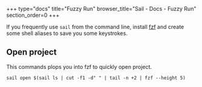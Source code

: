 +++
type="docs"
title="Fuzzy Run"
browser_title="Sail - Docs - Fuzzy Run"
section_order=0
+++

If you frequently use `sail` from the command line,
install [fzf](https://github.com/junegunn/fzf) and create some shell
aliases to save you some keystrokes.

## Open project

This commands plops you into fzf to quickly open project.

```
sail open $(sail ls | cut -f1 -d" " | tail -n +2 | fzf --height 5)
```